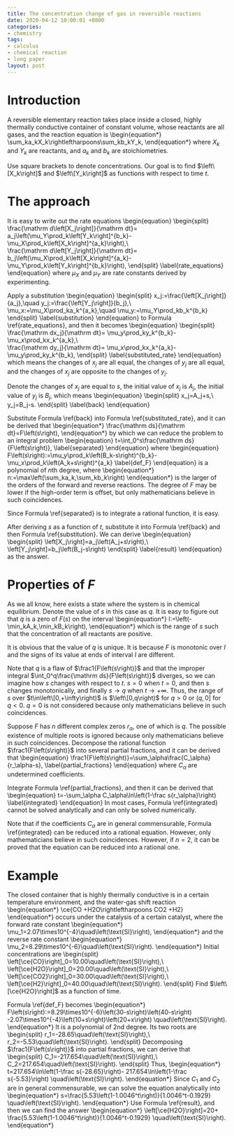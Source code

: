 ```yaml
---
title: The concentration change of gas in reversible reactions
date: 2020-04-12 10:00:01 +0800
categories:
- chemistry
tags:
- calculus
- chemical reaction
- long paper
layout: post
---
```


# Introduction

A reversible elementary reaction takes place inside a closed,
highly thermally conductive container of constant volume,
whose reactants are all gases, and the reaction equation is
\begin{equation\*}
    \sum_ka_kX_k\rightleftharpoons\sum_kb_kY_k,
\end{equation\*}
where $X_k$ and $Y_k$ are reactants, and $a_k$ and $b_k$ are
stoichiometries.

Use square brackets to denote concentrations.
Our goal is to find $\left\[X_k\right]$ and $\left\[Y_k\right]$
as functions with respect to time $t$.

# The approach

It is easy to write out the rate equations
\begin{equation}
\begin{split}
    \frac{\mathrm d\left\[X_j\right]}{\mathrm dt}=
        a_j\left(\mu_Y\prod_k\left\[Y_k\right]^{b_k}-
        \mu_X\prod_k\left\[X_k\right]^{a_k}\right),\\\
    \frac{\mathrm d\left\[Y_j\right]}{\mathrm dt}=
        b_j\left(\mu_X\prod_k\left\[X_k\right]^{a_k}-
        \mu_Y\prod_k\left\[Y_k\right]^{b_k}\right),
\end{split}
    \label{rate_equations}
\end{equation}
where $\mu_X$ and $\mu_Y$ are rate constants derived by experimenting.

Apply a substitution
\begin{equation}
\begin{split}
    x_j:=\frac{\left\[X_j\right]}{a_j},\quad
    y_j:=\frac{\left\[Y_j\right]}{b_j},\\\
    \mu_x:=\mu_X\prod_ka_k^{a_k},\quad
    \mu_y:=\mu_Y\prod_kb_k^{b_k}
\end{split}
    \label{substitution}
\end{equation}
to Formula \ref{rate_equations}, and then it becomes
\begin{equation}
\begin{split}
    \frac{\mathrm dx_j}{\mathrm dt}=
    \mu_y\prod_ky_k^{b_k}-\mu_x\prod_kx_k^{a_k},\\\
    \frac{\mathrm dy_j}{\mathrm dt}=
    \mu_x\prod_kx_k^{a_k}-\mu_y\prod_ky_k^{b_k},
\end{split}
    \label{substituted_rate}
\end{equation}
which means the changes of $x_j$ are all equal,
the changes of $y_j$ are all equal,
and the changes of $x_j$ are opposite to the changes of $y_j$.

Denote the changes of $x_j$ are equal to $s$, the initial value of
$x_j$ is $A_j$, the initial value of $y_j$ is $B_j$, which means
\begin{equation}
\begin{split}
    x_j=A_j+s,\\\
    y_j=B_j-s.
\end{split}
    \label{back}
\end{equation}

Substitute Formula \ref{back} into Formula \ref{substituted_rate},
and it can be derived that
\begin{equation\*}
    \frac{\mathrm ds}{\mathrm dt}=F\left(s\right),
\end{equation\*}
by which we can reduce the problem to an integral problem
\begin{equation}
    t=\int_0^s\frac{\mathrm ds}{F\left(s\right)},
    \label{separated}
\end{equation}
where
\begin{equation}
    F\left(s\right):=\mu_y\prod_k\left(B_k-s\right)^{b_k}-
    \mu_x\prod_k\left(A_k+s\right)^{a_k}
    \label{def_F}
\end{equation}
is a polynomial of $n$th degree, where
\begin{equation\*}
    n:=\max\left(\sum_ka_k,\sum_kb_k\right)
\end{equation\*}
is the larger of the orders of the forward and reverse reactions.
The degree of $F$ may be lower if the high-order term is offset,
but only mathematicians believe in such coincidences.

Since Formula \ref{separated} is to integrate a rational function,
it is easy.

After deriving $s$ as a function of $t$, substitute it into
Formula \ref{back} and then Formula \ref{substitution}.
We can derive
\begin{equation}
\begin{split}
    \left\[X_j\right]=a_j\left(A_j+s\right),\\\
    \left\[Y_j\right]=b_j\left(B_j-s\right)
\end{split}
    \label{result}
\end{equation}
as the answer.

# Properties of $F$

As we all know, here exists a state where the system is in
chemical equilibrium.
Denote the value of $s$ in this case as $q$.
It is easy to figure out that $q$ is a zero of $F\left(s\right)$
on the interval
\begin{equation\*}
    I:=\left(-\min_kA_k,\min_kB_k\right),
\end{equation\*}
which is the range of $s$ such that the concentration of all reactants
are positive.

It is obvious that the value of $q$ is unique.
It is because $F$ is monotonic over $I$ and the signs of its value
at ends of interval $I$ are different.

Note that $q$ is a flaw of $\frac1{F\left(s\right)}$ and that
the improper integral $\int_0^q\frac{\mathrm ds}{F\left(s\right)}$
diverges, so we can imagine how $s$ changes with respect to $t$.
$s=0$ when $t=0$, and then $s$ changes monotonically, and finally
$s\rightarrow q$ when $t\rightarrow+\infty$. Thus, the range of $s$
over $t\in\left\[0,+\infty\right)$ is $\left\[0,q\right)$ for $q>0$
or $\left(q,0\right]$ for $q<0$.
$q=0$ is not considered because only mathematicians
believe in such coincidences.

Suppose $F$ has $n$ different complex zeros $r_\alpha$, one of which
is $q$. The possible existence of multiple roots is ignored because
only mathematicians believe in such coincidences.
Decompose the rational function $\frac1{F\left(s\right)}$ into
several partial fractions, and it can be derived that
\begin{equation}
    \frac1{F\left(s\right)}=\sum_\alpha\frac{C_\alpha}{r_\alpha-s},
    \label{partial_fractions}
\end{equation}
where $C_\alpha$ are undetermined coefficients.

Integrate Formula \ref{partial_fractions},
and then it can be derived that
\begin{equation}
    t=-\sum_\alpha C_\alpha\ln\left(1-\frac s{r_\alpha}\right)
    \label{integrated}
\end{equation}
In most cases, Formula \ref{integrated} cannot be solved analytically
and can only be solved numerically.

Note that if the coefficients $C_\alpha$ are in general commensurable,
Formula \ref{integrated} can be reduced into a rational equation.
However, only mathematicians believe in such coincidences.
However, if $n=2$, it can be proved that the equation can be reduced
into a rational one.

# Example

The closed container that is highly thermally conductive is
in a certain temperature environment,
and the water-gas shift reaction
\begin{equation\*}
    \ce{CO +H2O\rightleftharpoons CO2 +H2}
\end{equation\*}
occurs under the catalysis of a certain catalyst,
where the forward rate constant
\begin{equation\*}
    \mu_1=2.07\times10^{-4}\quad\left(\text{SI}\right),
\end{equation\*}
and the reverse rate constant
\begin{equation\*}
    \mu_2=8.29\times10^{-6}\quad\left(\text{SI}\right).
\end{equation\*}
Initial concentrations are
\begin{split}
    \left\[\ce{CO}\right]_0=10.00\quad\left(\text{SI}\right),\\\
    \left\[\ce{H2O}\right]_0=20.00\quad\left(\text{SI}\right),\\\
    \left\[\ce{CO2}\right]_0=30.00\quad\left(\text{SI}\right),\\\
    \left\[\ce{H2}\right]_0=40.00\quad\left(\text{SI}\right).
\end{split}
Find $\left\[\ce{H2O}\right]$ as a function of time.

Formula \ref{def_F} becomes
\begin{equation\*}
    F\left(s\right):=8.29\times10^{-6}\left(30-s\right)\left(40-s\right)
    -2.07\times10^{-4}\left(10+s\right)\left(20+x\right)
    \quad\left(\text{SI}\right).
\end{equation\*}
It is a polynomial of $2$nd degree.
Its two roots are
\begin{split}
    r_1=-28.65\quad\left(\text{SI}\right),\\\
    r_2=-5.53\quad\left(\text{SI}\right).
\end{split}
Decomposing $\frac1{F\left(s\right)}$ into partial fractions,
we can derive that
\begin{split}
    C_1=-217.654\quad\left(\text{SI}\right),\\\
    C_2=217.654\quad\left(\text{SI}\right).
\end{split}
Thus,
\begin{equation\*}
    t=217.654\ln\left(1-\frac s{-28.65}\right)-
    217.654\ln\left(1-\frac s{-5.53}\right)
    \quad\left(\text{SI}\right).
\end{equation\*}
Since $C_1$ and $C_2$ are in general commensurable,
we can solve the equation analytically into
\begin{equation\*}
    s=\frac{5.53\left(1-1.0046^t\right)}{1.0046^t-0.1929}
    \quad\left(\text{SI}\right).
\end{equation\*}
Use Formula \ref{result}, and then we can find the answer
\begin{equation\*}
    \left\[\ce{H2O}\right]=20+
    \frac{5.53\left(1-1.0046^t\right)}{1.0046^t-0.1929}
    \quad\left(\text{SI}\right).
\end{equation\*}

